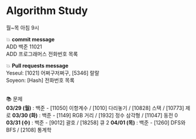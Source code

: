 # Algorithm Study
월~목 아침 9시

<p>
	💥 <b>commit message</b></br>
	ADD 백준 11021</br>
	ADD 프로그래머스 전화번호 목록</br>
</p>

<p>
	💥 <b>Pull requests message</b></br>
	Yeseul: [1021] 어쩌구저쩌구, [5346] 랄랄</br>
	Soyeon: [Hash] 전화번호 목록</br>
</p>
</br>
📚 문제</br>
<b>03/29 (월)</b> : 백준 - [11050] 이항계수 / [1010] 다리놓기 / [10828] 스택 / [10773] 제로
<b>03/30 (화)</b> : 백준 - [1149] RGB 거리 / [1932] 정수 삼각형 / [11047] 동전 0
<b>03/31 (수)</b> : 백준 - [9012] 괄호 / [18258] 큐 2
<b>04/01 (목)</b> : 백준 - [1260] DFS와 BFS / [2108] 통계학
